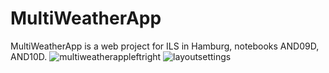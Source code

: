 # MultiWeatherApp
MultiWeatherApp is a web project for ILS in Hamburg, notebooks AND09D, AND10D.
![multiweatherappleftright](https://cloud.githubusercontent.com/assets/22239349/22738104/4a95e8d2-ee06-11e6-9fda-5c6ec3f9df77.png)
![layoutsettings](https://cloud.githubusercontent.com/assets/22239349/22738110/511da3f2-ee06-11e6-883d-5806d2f91dc2.png)

